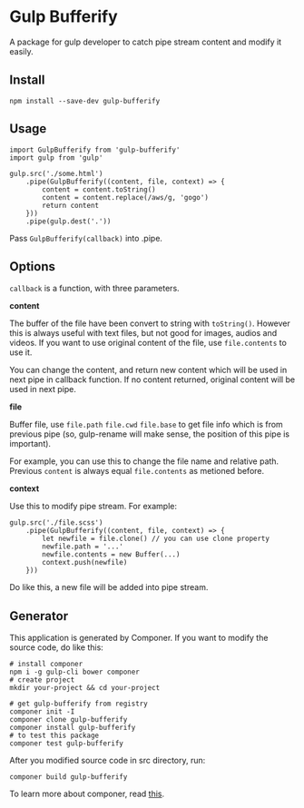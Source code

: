 # Gulp Bufferify

A package for gulp developer to catch pipe stream content and modify it easily.

## Install

```
npm install --save-dev gulp-bufferify
```

## Usage

```
import GulpBufferify from 'gulp-bufferify'
import gulp from 'gulp'

gulp.src('./some.html')
    .pipe(GulpBufferify((content, file, context) => {
        content = content.toString()
        content = content.replace(/aws/g, 'gogo')
        return content
    }))
    .pipe(gulp.dest('.'))
```

Pass `GulpBufferify(callback)` into .pipe.

## Options

`callback` is a function, with three parameters.

**content**

The buffer of the file have been convert to string with `toString()`. However this is always useful with text files, but not good for images, audios and videos. If you want to use original content of the file, use `file.contents` to use it.

You can change the content, and return new content which will be used in next pipe in callback function. If no content returned, original content will be used in next pipe.

**file**

Buffer file, use `file.path` `file.cwd` `file.base` to get file info which is from previous pipe (so, gulp-rename will make sense, the position of this pipe is important).

For example, you can use this to change the file name and relative path. Previous `content` is always equal `file.contents` as metioned before.

**context**

Use this to modify pipe stream. For example:

```
gulp.src('./file.scss')
    .pipe(GulpBufferify((content, file, context) => {
        let newfile = file.clone() // you can use clone property
        newfile.path = '...'
        newfile.contents = new Buffer(...)
        context.push(newfile)
    }))
```

Do like this, a new file will be added into pipe stream.

## Generator

This application is generated by Componer.
If you want to modify the source code, do like this:

```
# install componer
npm i -g gulp-cli bower componer
# create project
mkdir your-project && cd your-project

# get gulp-bufferify from registry
componer init -I
componer clone gulp-bufferify
componer install gulp-bufferify
# to test this package
componer test gulp-bufferify
```

After you modified source code in src directory, run:

```
componer build gulp-bufferify
```

To learn more about componer, read [this](https://github.com/tangshuang/componer).
